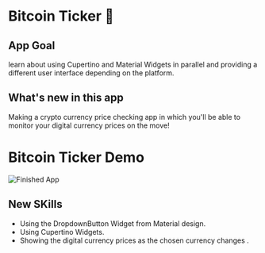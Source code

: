 


# Bitcoin Ticker 🤑

## App Goal
 learn about using Cupertino and Material Widgets in parallel and providing a different user interface depending on the platform.


## What's new in this app

Making a crypto currency price checking app in which you'll be able to monitor your digital currency prices on the move!

# Bitcoin Ticker Demo

![Finished App](https://github.com/londonappbrewery/Images/blob/master/bitcoin-flutter-demo.gif)

## New SKills

- Using the DropdownButton Widget from Material design.
- Using Cupertino Widgets.
- Showing the digital currency prices as the chosen currency changes .



